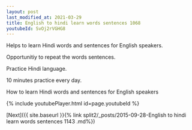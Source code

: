 ```yaml
---
layout: post
last_modified_at: 2021-03-29
title: English to hindi learn words sentences 1068 
youtubeId: SvOj2rVGHG8
---
```

 
 
Helps to learn Hindi words and sentences for English speakers.

Opportunitiy to repeat the words sentences. 

Practice Hindi language. 
 
10 minutes practice every day. 
 
How to learn Hindi words and sentences for English speakers 
 
{% include youtubePlayer.html id=page.youtubeId %}
 
 
[Next]({{ site.baseurl }}{% link  split2/_posts/2015-09-28-English to hindi learn words sentences 1143 .md%})
 
